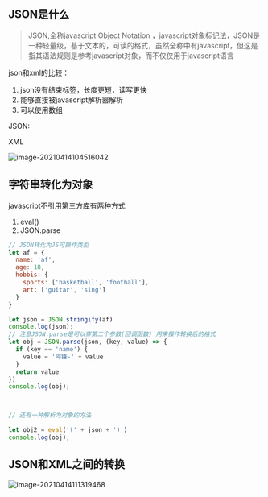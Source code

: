 ## JSON是什么

> JSON,全称javascript Object Notation ，javascript对象标记法，JSON是一种轻量级，基于文本的，可读的格式，虽然全称中有javascript，但这是指其语法规则是参考javascript对象，而不仅仅用于javascript语言



json和xml的比较：

1. json没有结束标签，长度更短，读写更快
2. 能够直接被javascript解析器解析
3. 可以使用数组

JSON:

XML

![image-20210414104516042](C:\Users\47302\AppData\Roaming\Typora\typora-user-images\image-20210414104516042.png)





## 字符串转化为对象

javascript不引用第三方库有两种方式

1. eval()
2. JSON.parse

```js
// JSON转化为JS可操作类型
let af = {
  name: 'af',
  age: 18,
  hobbis: {
    sports: ['basketball', 'football'],
    art: ['guitar', 'sing']
  }
}

let json = JSON.stringify(af)
console.log(json);
// 注意JSON.parse是可以穿第二个参数(回调函数) 用来操作转换后的格式
let obj = JSON.parse(json, (key, value) => {
  if (key == 'name') {
    value = '阿锋-' + value
  }
  return value
})
console.log(obj);



// 还有一种解析为对象的方法

let obj2 = eval('(' + json + ')')
console.log(obj);
```





## JSON和XML之间的转换

![image-20210414111319468](C:\Users\47302\AppData\Roaming\Typora\typora-user-images\image-20210414111319468.png)